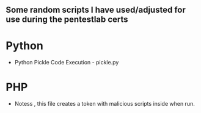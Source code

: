 ## Some random scripts I have used/adjusted for use during the pentestlab certs


# Python

- Python Pickle Code Execution - pickle.py

# PHP

- Notess , this file creates a token with malicious scripts inside when run.

